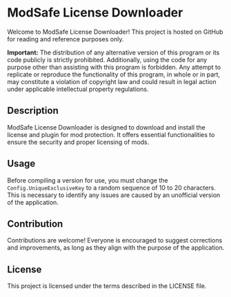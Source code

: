# ModSafe License Downloader

Welcome to ModSafe License Downloader! This project is hosted on GitHub for reading and reference purposes only.

**Important:** The distribution of any alternative version of this program or its code publicly is strictly prohibited. Additionally, using the code for any purpose other than assisting with this program is forbidden. Any attempt to replicate or reproduce the functionality of this program, in whole or in part, may constitute a violation of copyright law and could result in legal action under applicable intellectual property regulations.

## Description

ModSafe License Downloader is designed to download and install the license and plugin for mod protection. It offers essential functionalities to ensure the security and proper licensing of mods.

## Usage

Before compiling a version for use, you must change the `Config.UniqueExclusiveKey` to a random sequence of 10 to 20 characters. This is necessary to identify any issues are caused by an unofficial version of the application.

## Contribution

Contributions are welcome! Everyone is encouraged to suggest corrections and improvements, as long as they align with the purpose of the application.

## License

This project is licensed under the terms described in the LICENSE file.

